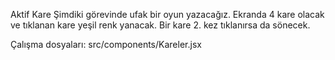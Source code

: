 Aktif Kare
Şimdiki görevinde ufak bir oyun yazacağız. Ekranda 4 kare olacak ve tıklanan kare yeşil renk yanacak. Bir kare 2. kez tıklanırsa da sönecek.

Çalışma dosyaları: src/components/Kareler.jsx
